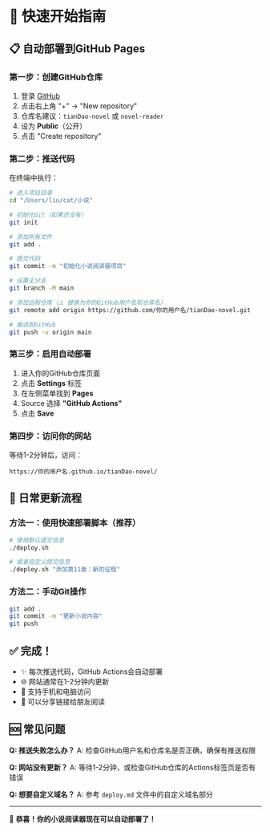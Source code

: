 # 🚀 快速开始指南

## 📋 自动部署到GitHub Pages

### 第一步：创建GitHub仓库

1. 登录 [GitHub](https://github.com)
2. 点击右上角 "+" → "New repository"
3. 仓库名建议：`tianDao-novel` 或 `novel-reader`
4. 设为 **Public**（公开）
5. 点击 "Create repository"

### 第二步：推送代码

在终端中执行：

```bash
# 进入项目目录
cd "/Users/liu/cat/小说"

# 初始化Git（如果还没有）
git init

# 添加所有文件
git add .

# 提交代码
git commit -m "初始化小说阅读器项目"

# 设置主分支
git branch -M main

# 添加远程仓库（⚠️ 替换为你的GitHub用户名和仓库名）
git remote add origin https://github.com/你的用户名/tianDao-novel.git

# 推送到GitHub
git push -u origin main
```

### 第三步：启用自动部署

1. 进入你的GitHub仓库页面
2. 点击 **Settings** 标签
3. 在左侧菜单找到 **Pages**
4. Source 选择 **"GitHub Actions"**
5. 点击 **Save**

### 第四步：访问你的网站

等待1-2分钟后，访问：
```
https://你的用户名.github.io/tianDao-novel/
```

## 🔄 日常更新流程

### 方法一：使用快速部署脚本（推荐）

```bash
# 使用默认提交信息
./deploy.sh

# 或者自定义提交信息
./deploy.sh "添加第11章：新的征程"
```

### 方法二：手动Git操作

```bash
git add .
git commit -m "更新小说内容"
git push
```

## ✅ 完成！

- ✨ 每次推送代码，GitHub Actions会自动部署
- 🌐 网站通常在1-2分钟内更新
- 📱 支持手机和电脑访问
- 🔗 可以分享链接给朋友阅读

## 🆘 常见问题

**Q: 推送失败怎么办？**
A: 检查GitHub用户名和仓库名是否正确，确保有推送权限

**Q: 网站没有更新？**
A: 等待1-2分钟，或检查GitHub仓库的Actions标签页是否有错误

**Q: 想要自定义域名？**
A: 参考 `deploy.md` 文件中的自定义域名部分

---

🎉 **恭喜！你的小说阅读器现在可以自动部署了！**
